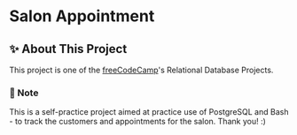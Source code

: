 # Salon Appointment

## ✨ About This Project
This project is one of the [freeCodeCamp](https://www.freecodecamp.org/learn/)'s Relational Database Projects.
### 📌 Note
This is a self-practice project aimed at practice use of PostgreSQL and Bash - to track the customers and appointments for the salon. Thank you! :)
